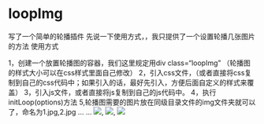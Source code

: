 # loopImg
写了一个简单的轮播插件
先说一下使用方式，，我只提供了一个设置轮播几张图片的方法
使用方式  

1，创建一个放置轮播图的容器，我们这里规定用div class=“loopImg” （轮播图的样式大小可以在css样式里面自己修改）
2，引入css文件，（或者直接将css复制到自己的css代码中；如果引入的话，最好先引入，方便后面自定义的样式来覆盖）
3，引入js文件，或者直接将js复制到自己的js代码中。
4，执行initLoop(options)方法
5,轮播图需要的图片放在同级目录文件的img文件夹就可以了，命名为1.jpg,2.jpg ... ...
![](http://i4.buimg.com/567571/4933a5013579de0b.png),
![](http://i4.buimg.com/567571/ae9844c5b0daaf27.png),
![](http://i4.buimg.com/567571/8a628c1e14b3e161.png)
